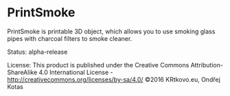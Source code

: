 # PrintSmoke
PrintSmoke is printable 3D object, which allows you to use smoking glass pipes with charcoal filters to smoke cleaner.

Status: alpha-release

License: This product is published under the Creative Commons Attribution-ShareAlike 4.0 International License - http://creativecommons.org/licenses/by-sa/4.0/
©2016 KRtkovo.eu, Ondřej Kotas
